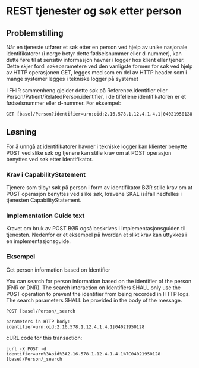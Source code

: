 # REST tjenester og søk etter person 

## Problemstilling

Når en tjeneste utfører et søk etter en person ved hjelp av unike nasjonale identifikatorer (i norge betyr dette fødselsnummer eller d-nummer), kan dette føre til at sensitiv informasjon havner i logger hos klient eller tjener. Dette skjer fordi søkeparametere ved den vanligste formen for søk ved hjelp av HTTP operasjonen GET, legges med som en del av HTTP header som i mange systemer legges i tekniske logger på systemet

I FHIR sammenheng gjelder dette søk på Reference.identifier eller Person/Patient/RelatedPerson.identifier, i de tilfellene identifikatoren er et fødselsnummer eller d-nummer. For eksempel:
~~~
GET [base]/Person?identifier=urn:oid:2.16.578.1.12.4.1.4.1|04021950128
~~~

## Løsning

For å unngå at identifikatorer havner i tekniske logger kan klienter benytte POST ved slike søk og tjenere kan stille krav om at POST operasjon benyttes ved søk etter identifikator.

### Krav i CapabilityStatement

Tjenere som tilbyr søk på person i form av identifikator BØR stille krav om at POST operasjon benyttes ved slike søk, kravene SKAL isåfall nedfelles i tjenesten CapabilityStatement. 

### Implementation Guide text

Kravet om bruk av POST BØR også beskrives i Implementasjonsguiden til tjenesten. Nedenfor er et eksempel på hvordan et slikt krav kan uttykkes i en implementasjonsguide.

### Eksempel

Get person information based on Identifier

You can search for person information based on the identifier of the person (FNR or DNR). The search interaction on Identifiers SHALL only use the POST operation to prevent the identifier from being recorded in HTTP logs. The search parameters SHALL be provided in the body of the message.

~~~
POST [base]/Person/_search

parameters in HTTP body: 
identifier=urn:oid:2.16.578.1.12.4.1.4.1|04021950128
~~~

cURL code for this transaction:

~~~
curl -X POST -d identifier=urn%3Aoid%3A2.16.578.1.12.4.1.4.1%7C04021950128 
[base]/Person/_search
~~~